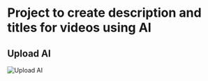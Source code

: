 #  Project to create description and titles for videos using AI
## Upload AI
<img src="https://github.com/vicenttcarvalho/assets/blob/main/upload-ai.png" alt="Upload AI">

